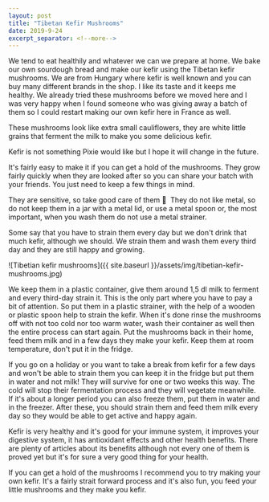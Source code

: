 ```yaml
---
layout: post
title: "Tibetan Kefir Mushrooms"
date: 2019-9-24
excerpt_separator: <!--more-->
---
```

We tend to eat healthily and whatever we can we prepare at home. We bake our own sourdough bread and make our kefir using the Tibetan kefir mushrooms. We are from Hungary where kefir is well known and you can buy many different brands in the shop. I like its taste and it keeps me healthy. We already tried these mushrooms before we moved here and I was very happy when I found someone who was giving away a batch of them so I could restart making our own kefir here in France as well.
<!--more-->

These mushrooms look like extra small cauliflowers, they are white little grains that ferment the milk to make you some delicious kefir.

Kefir is not something Pixie would like but I hope it will change in the future.

It's fairly easy to make it if you can get a hold of the mushrooms. They grow fairly quickly when they are looked after so you can share your batch with your friends. You just need to keep a few things in mind.

They are sensitive, so take good care of them 🙂  They do not like metal, so do not keep them in a jar with a metal lid, or use a metal spoon or, the most important, when you wash them do not use a metal strainer.

Some say that you have to strain them every day but we don't drink that much kefir, although we should. We strain them and wash them every third day and they are still happy and growing.

![Tibetian kefir mushrooms]({{ site.baseurl }}/assets/img/tibetian-kefir-mushrooms.jpg)

We keep them in a plastic container, give them around 1,5 dl milk to ferment and every third-day strain it. This is the only part where you have to pay a bit of attention. So put them in a plastic strainer, with the help of a wooden or plastic spoon help to strain the kefir. When it's done rinse the mushrooms off with not too cold nor too warm water, wash their container as well then the entire process can start again. Put the mushrooms back in their home, feed them milk and in a few days they make your kefir. Keep them at room temperature, don't put it in the fridge.

If you go on a holiday or you want to take a break from kefir for a few days and won't be able to strain them you can keep it in the fridge but put them in water and not milk! They will survive for one or two weeks this way. The cold will stop their fermentation process and they will vegetate meanwhile. If it's about a longer period you can also freeze them, put them in water and in the freezer. After these, you should strain them and feed them milk every day so they would be able to get active and happy again.

Kefir is very healthy and it's good for your immune system, it improves your digestive system, it has antioxidant effects and other health benefits. There are plenty of articles about its benefits although not every one of them is proved yet but it's for sure a very good thing for your health.

If you can get a hold of the mushrooms I recommend you to try making your own kefir. It's a fairly strait forward process and it's also fun, you feed your little mushrooms and they make you kefir.